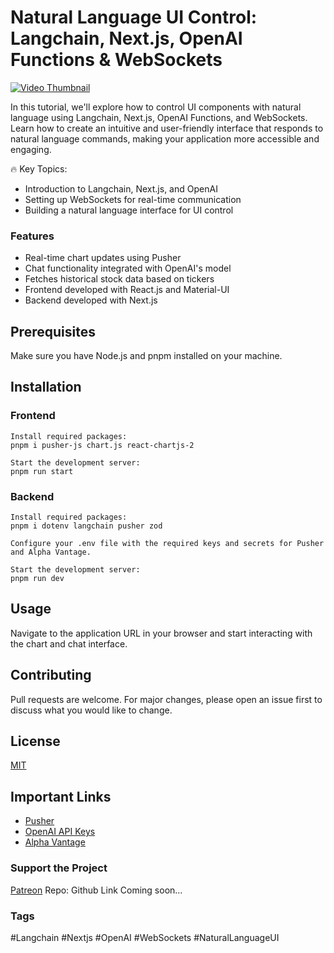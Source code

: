 # Natural Language UI Control: Langchain, Next.js, OpenAI Functions & WebSockets

[![Video Thumbnail](https://img.youtube.com/vi/ag9la1e78yo/maxresdefault.jpg)](https://www.youtube.com/watch?v=ag9la1e78yo)

In this tutorial, we'll explore how to control UI components with natural
language using Langchain, Next.js, OpenAI Functions, and WebSockets. Learn how
to create an intuitive and user-friendly interface that responds to natural
language commands, making your application more accessible and engaging.

🔥 Key Topics:

- Introduction to Langchain, Next.js, and OpenAI
- Setting up WebSockets for real-time communication
- Building a natural language interface for UI control

### Features

- Real-time chart updates using Pusher
- Chat functionality integrated with OpenAI's model
- Fetches historical stock data based on tickers
- Frontend developed with React.js and Material-UI
- Backend developed with Next.js

## Prerequisites

Make sure you have Node.js and pnpm installed on your machine.

## Installation

### Frontend

```
Install required packages:
pnpm i pusher-js chart.js react-chartjs-2

Start the development server:
pnpm run start
```

### Backend

```
Install required packages:
pnpm i dotenv langchain pusher zod

Configure your .env file with the required keys and secrets for Pusher and Alpha Vantage.

Start the development server:
pnpm run dev
```

## Usage

Navigate to the application URL in your browser and start interacting with the
chart and chat interface.

## Contributing

Pull requests are welcome. For major changes, please open an issue first to
discuss what you would like to change.

## License

[MIT](https://choosealicense.com/licenses/mit/)

## Important Links

- [Pusher](https://pusher.com/)
- [OpenAI API Keys](https://platform.openai.com/account/api-keys)
- [Alpha Vantage](https://www.alphavantage.co/)

### Support the Project

[Patreon](https://www.patreon.com/DevelopersDigest) Repo: Github Link Coming
soon...

### Tags

#Langchain #Nextjs #OpenAI #WebSockets #NaturalLanguageUI
